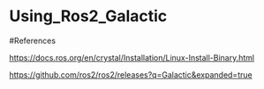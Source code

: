 # Using_Ros2_Galactic

#References

https://docs.ros.org/en/crystal/Installation/Linux-Install-Binary.html

https://github.com/ros2/ros2/releases?q=Galactic&expanded=true
